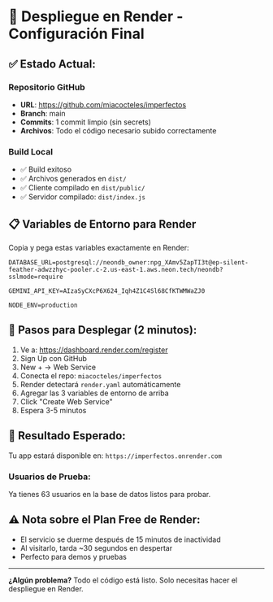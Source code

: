 # 🚀 Despliegue en Render - Configuración Final

## ✅ Estado Actual:

### Repositorio GitHub
- **URL**: https://github.com/miacocteles/imperfectos
- **Branch**: main
- **Commits**: 1 commit limpio (sin secrets)
- **Archivos**: Todo el código necesario subido correctamente

### Build Local
- ✅ Build exitoso
- ✅ Archivos generados en `dist/`
- ✅ Cliente compilado en `dist/public/`
- ✅ Servidor compilado: `dist/index.js`

## 📋 Variables de Entorno para Render

Copia y pega estas variables exactamente en Render:

```
DATABASE_URL=postgresql://neondb_owner:npg_XAmv5ZapTI3t@ep-silent-feather-adwzzhyc-pooler.c-2.us-east-1.aws.neon.tech/neondb?sslmode=require

GEMINI_API_KEY=AIzaSyCXcP6X624_Iqh4Z1C4Sl68CfKTWMWaZJ0

NODE_ENV=production
```

## 🎯 Pasos para Desplegar (2 minutos):

1. Ve a: https://dashboard.render.com/register
2. Sign Up con GitHub
3. New + → Web Service
4. Conecta el repo: `miacocteles/imperfectos`
5. Render detectará `render.yaml` automáticamente
6. Agregar las 3 variables de entorno de arriba
7. Click "Create Web Service"
8. Espera 3-5 minutos

## 🎉 Resultado Esperado:

Tu app estará disponible en: `https://imperfectos.onrender.com`

### Usuarios de Prueba:
Ya tienes 63 usuarios en la base de datos listos para probar.

## ⚠️ Nota sobre el Plan Free de Render:
- El servicio se duerme después de 15 minutos de inactividad
- Al visitarlo, tarda ~30 segundos en despertar
- Perfecto para demos y pruebas

---

**¿Algún problema?** Todo el código está listo. Solo necesitas hacer el despliegue en Render.
